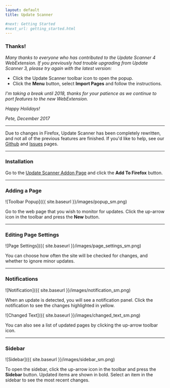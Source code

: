 ```yaml
---
layout: default
title: Update Scanner

#next: Getting Started
#next_url: getting_started.html
---
```

### Thanks!

*Many thanks to everyone who has contributed to the Update Scanner 4 WebExtension. If you previously had trouble upgrading from Update Scanner 3, please try again with the latest version:*

* Click the Update Scanner toolbar icon to open the popup.
* Click the **Menu** button, select **Import Pages** and follow the instructions.

*I'm taking a break until 2018, thanks for your patience as we continue to port features to the new WebExtension.*

*Happy Holidays!*

*Pete, December 2017*

---
Due to changes in Firefox, Update Scanner has been completely rewritten, and
not all of the previous features are finished. If you'd like to help, see our
[Github](https://github.com/sneakypete81/updatescanner#readme) and
[Issues](https://github.com/sneakypete81/updatescanner/issues) pages.

---
### Installation

Go to the [Update Scanner Addon Page](https://addons.mozilla.org/firefox/addon/update-scanner)
and click the **Add To Firefox** button.

---
### Adding a Page

![Toolbar Popup]({{ site.baseurl }}/images/popup_sm.png)

Go to the web page that you wish to monitor for updates.
Click the up-arrow icon in the toolbar and press the **New** button.

---
### Editing Page Settings

![Page Settings]({{ site.baseurl }}/images/page_settings_sm.png)

You can choose how often the site will be checked for changes, and whether to
ignore minor updates.

---
### Notifications

![Notification]({{ site.baseurl }}/images/notification_sm.png)

When an update is detected, you will see a notification panel.
Click the notification to see the changes highlighted in yellow.

![Changed Text]({{ site.baseurl }}/images/changed_text_sm.png)

 You can also see a list of updated pages by clicking the up-arrow toolbar icon.

---
### Sidebar

![Sidebar]({{ site.baseurl }}/images/sidebar_sm.png)

To open the sidebar, click the up-arrow icon in the toolbar and press the
**Sidebar** button.
Updated items are shown in bold.
Select an item in the sidebar to see the most recent changes.
